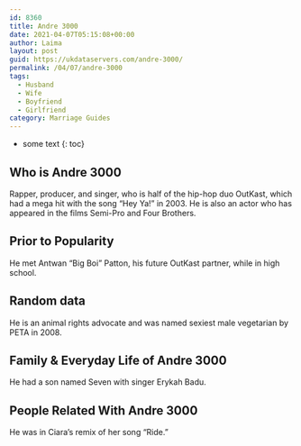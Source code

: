 ```yaml
---
id: 8360
title: Andre 3000
date: 2021-04-07T05:15:08+00:00
author: Laima
layout: post
guid: https://ukdataservers.com/andre-3000/
permalink: /04/07/andre-3000
tags:
  - Husband
  - Wife
  - Boyfriend
  - Girlfriend
category: Marriage Guides
---
```


* some text
{: toc}


## Who is Andre 3000
                  
                  
                  
Rapper, producer, and singer, who is half of the hip-hop duo OutKast, which had a mega hit with the song &#8220;Hey Ya!&#8221; in 2003. He is also an actor who has appeared in the films Semi-Pro and Four Brothers.
                  
              
            
              
            
                
                
                
## Prior to Popularity
                  
                  
                  
He met Antwan &#8220;Big Boi&#8221; Patton, his future OutKast partner, while in high school.
                  
              
            
              
            
                
                
                
## Random data
                  
                  
                  
He is an animal rights advocate and was named sexiest male vegetarian by PETA in 2008.
                  
              
            
              
            
                
                
                
## Family & Everyday Life of Andre 3000
                  
                  
                  
He had a son named Seven with singer Erykah Badu.
                  
              
            
              
            
                
                
                
## People Related With Andre 3000
                  
                  
                  
He was in Ciara&#8217;s remix of her song &#8220;Ride.&#8221;
                  
              
            
              
            
                
              
            
              
              
            
            
              
            
          
          
          